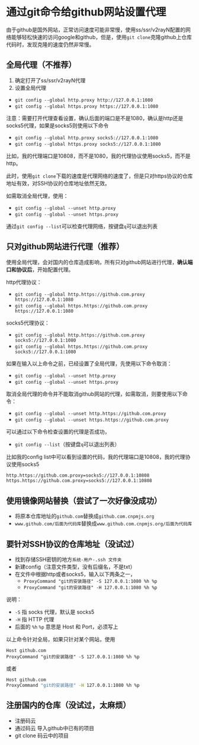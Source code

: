 # 通过git命令给github网站设置代理

由于github是国外网站，正常访问速度可能非常慢，使用ss/ssr/v2rayN配置的网络能够轻松快速的访问google和github，但是，使用`git clone`克隆github上仓库代码时，发现克隆的速度仍然非常慢。

## 全局代理（不推荐）

1. 确定打开了ss/ssr/v2rayN代理
2. 设置全局代理

- `git config --global http.proxy http://127.0.0.1:1080`
- `git config --global https.proxy https://127.0.0.1:1080`

注意：需要打开代理查看设置，确认后面的端口是不是1080，确认是http还是socks5代理，如果是socks5则使用以下命令

- `git config --global http.proxy socks5://127.0.0.1:1080`
- `git config --global https.proxy socks5://127.0.0.1:1080`

比如，我的代理端口是10808，而不是1080，我的代理协议使用socks5，而不是http。

此时，使用`git clone`下载的速度是代理网络的速度了，但是只对https协议的仓库地址有效，对SSH协议的仓库地址依然无效。

如需取消全局代理，使用：

- `git config --global --unset http.proxy`
- `git config --global --unset https.proxy`

通过`git config --list`可以检查代理网络，按键盘`q`可以退出列表

## 只对github网站进行代理（推荐）

使用全局代理，会对国内的仓库造成影响，所有只对github网站进行代理，**确认端口和协议后**，开始配置代理。

http代理协议：

- `git config --global http.https://github.com.proxy https://127.0.0.1:1080`
- `git config --global https.https://github.com.proxy https://127.0.0.1:1080`

socks5代理协议：

- `git config --global http.https://github.com.proxy socks5://127.0.0.1:1080`
- `git config --global https.https://github.com.proxy socks5://127.0.0.1:1080`

如果在输入以上命令之前，已经设置了全局代理，先使用以下命令取消：

- `git config --global --unset http.proxy`
- `git config --global --unset https.proxy`

取消全局代理的命令并不能取消github网站的代理，如需取消，则要使用以下命令：

- `git config --global --unset http.https://github.com.proxy`
- `git config --global --unset https.https://github.com.proxy`

可以通过以下命令检查设置的代理是否成功，

- `git config --list`（按键盘`q`可以退出列表）

比如我的config list中可以看到设置的代码，我的代理端口是10808，我的代理协议使用socks5

````cmd
http.https://github.com.proxy=socks5://127.0.0.1:10808
https.https://github.com.proxy=socks5://127.0.0.1:10808
````

## 使用镜像网站替换（尝试了一次好像没成功）

- 将原本仓库地址的`github.com`替换成`github.com.cnpmjs.org`
- `www.github.com/后面为代码库`替换成`www.github.com.cnpmjs.org/后面为代码库`

## 要针对SSH协议的仓库地址（没试过）

- 找到存储SSH密钥的地方`系统-用户-.ssh 文件夹`
- 新建config（注意文件类型，没有后缀名，不是txt）
- 在文件中根据http或者socks5，输入以下两条之一，
  - `ProxyCommand "git的安装路径" -S 127.0.0.1:1080 %h %p`
  - `ProxyCommand "git的安装路径" -H 127.0.0.1:1080 %h %p`

说明：

- `-S` 指 socks 代理，默认是 socks5
- `-H` 指 HTTP 代理
- 后面的 `%h` `%p` 意思是 Host 和 Port，必须写上

以上命令针对全局，如果只针对某个网站，使用

````linux
Host github.com 
ProxyCommand "git的安装路径" -S 127.0.0.1:1080 %h %p
````

或者

````cmd
Host github.com 
ProxyCommand "git的安装路径" -H 127.0.0.1:1080 %h %p
````

## 注册国内的仓库（没试过，太麻烦）

- 注册码云
- 通过码云 导入github中已有的项目
- git clone 码云中的项目

